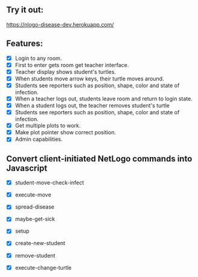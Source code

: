 ## Try it out:
https://nlogo-disease-dev.herokuapp.com/

## Features:
- [x] Login to any room.
- [x] First to enter gets room get teacher interface.
- [x] Teacher display shows student's turtles.
- [x] When students move arrow keys, their turtle moves around.
- [x] Students see reporters such as position, shape, color and state of infection.
- [x] When a teacher logs out, students leave room and return to login state.
- [x] When a student logs out, the teacher removes student's turtle
- [x] Students see reporters such as position, shape, color and state of infection. 
- [x] Get multiple plots to work.
- [x] Make plot pointer show correct position.
- [x] Admin capabilities.

## Convert client-initiated NetLogo commands into Javascript
- [x] student-move-check-infect 
- [x] execute-move
- [x] spread-disease
- [x] maybe-get-sick
- [x] setup
- [x] create-new-student
- [x] remove-student
- [x] execute-change-turtle

